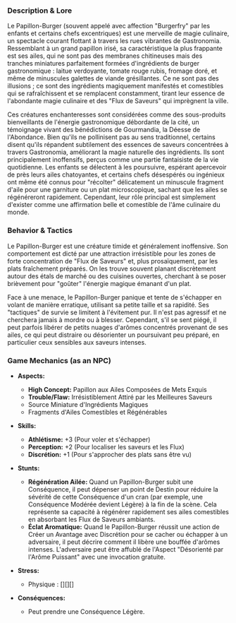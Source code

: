 ### Description & Lore
Le Papillon-Burger (souvent appelé avec affection "Burgerfry" par les enfants et certains chefs excentriques) est une merveille de magie culinaire, un spectacle courant flottant à travers les rues vibrantes de Gastronomia. Ressemblant à un grand papillon irisé, sa caractéristique la plus frappante est ses ailes, qui ne sont pas des membranes chitineuses mais des tranches miniatures parfaitement formées d'ingrédients de burger gastronomique : laitue verdoyante, tomate rouge rubis, fromage doré, et même de minuscules galettes de viande grésillantes. Ce ne sont pas des illusions ; ce sont des ingrédients magiquement manifestés et comestibles qui se rafraîchissent et se remplacent constamment, tirant leur essence de l'abondante magie culinaire et des "Flux de Saveurs" qui imprègnent la ville.

Ces créatures enchanteresses sont considérées comme des sous-produits bienveillants de l'énergie gastronomique débordante de la cité, un témoignage vivant des bénédictions de Gourmandia, la Déesse de l'Abondance. Bien qu'ils ne pollinisent pas au sens traditionnel, certains disent qu'ils répandent subtilement des essences de saveurs concentrées à travers Gastronomia, améliorant la magie naturelle des ingrédients. Ils sont principalement inoffensifs, perçus comme une partie fantaisiste de la vie quotidienne. Les enfants se délectent à les poursuivre, espérant apercevoir de près leurs ailes chatoyantes, et certains chefs désespérés ou ingénieux ont même été connus pour "récolter" délicatement un minuscule fragment d'aile pour une garniture ou un plat microscopique, sachant que les ailes se régénéreront rapidement. Cependant, leur rôle principal est simplement d'exister comme une affirmation belle et comestible de l'âme culinaire du monde.

### Behavior & Tactics
Le Papillon-Burger est une créature timide et généralement inoffensive. Son comportement est dicté par une attraction irrésistible pour les zones de forte concentration de "Flux de Saveurs" et, plus prosaïquement, par les plats fraîchement préparés. On les trouve souvent planant discrètement autour des étals de marché ou des cuisines ouvertes, cherchant à se poser brièvement pour "goûter" l'énergie magique émanant d'un plat.

Face à une menace, le Papillon-Burger panique et tente de s'échapper en volant de manière erratique, utilisant sa petite taille et sa rapidité. Ses "tactiques" de survie se limitent à l'évitement pur. Il n'est pas agressif et ne cherchera jamais à mordre ou à blesser. Cependant, s'il se sent piégé, il peut parfois libérer de petits nuages d'arômes concentrés provenant de ses ailes, ce qui peut distraire ou désorienter un poursuivant peu préparé, en particulier ceux sensibles aux saveurs intenses.

### Game Mechanics (as an NPC)

*   **Aspects:**
    *   **High Concept:** Papillon aux Ailes Composées de Mets Exquis
    *   **Trouble/Flaw:** Irrésistiblement Attiré par les Meilleures Saveurs
    *   Source Miniature d'Ingrédients Magiques
    *   Fragments d'Ailes Comestibles et Régénérables

*   **Skills:**
    *   **Athlétisme:** +3 (Pour voler et s'échapper)
    *   **Perception:** +2 (Pour localiser les saveurs et les Flux)
    *   **Discrétion:** +1 (Pour s'approcher des plats sans être vu)

*   **Stunts:**
    *   **Régénération Ailée:** Quand un Papillon-Burger subit une Conséquence, il peut dépenser un point de Destin pour réduire la sévérité de cette Conséquence d'un cran (par exemple, une Conséquence Modérée devient Légère) à la fin de la scène. Cela représente sa capacité à régénérer rapidement ses ailes comestibles en absorbant les Flux de Saveurs ambiants.
    *   **Éclat Aromatique:** Quand le Papillon-Burger réussit une action de Créer un Avantage avec Discrétion pour se cacher ou échapper à un adversaire, il peut décrire comment il libère une bouffée d'arômes intenses. L'adversaire peut être affublé de l'Aspect "Désorienté par l'Arôme Puissant" avec une invocation gratuite.

*   **Stress:**
    *   Physique : [][][]

*   **Conséquences:**
    *   Peut prendre une Conséquence Légère.